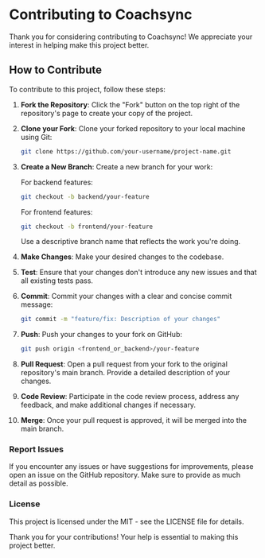 # Contributing to Coachsync

Thank you for considering contributing to Coachsync! We appreciate your interest in helping make this project better.

## How to Contribute

To contribute to this project, follow these steps:

1. **Fork the Repository**: Click the "Fork" button on the top right of the repository's page to create your copy of the project.

2. **Clone your Fork**: Clone your forked repository to your local machine using Git:

   ```sh
   git clone https://github.com/your-username/project-name.git
   ```

3. **Create a New Branch**: Create a new branch for your work:

   For backend features:

   ```sh
   git checkout -b backend/your-feature
   ```

   For frontend features:

   ```sh
   git checkout -b frontend/your-feature
   ```

   Use a descriptive branch name that reflects the work you're doing.

4. **Make Changes**: Make your desired changes to the codebase.

5. **Test**: Ensure that your changes don't introduce any new issues and that all existing tests pass.

6. **Commit**: Commit your changes with a clear and concise commit message:

   ```sh
   git commit -m "feature/fix: Description of your changes"
   ```

7. **Push**: Push your changes to your fork on GitHub:

   ```sh
   git push origin <frontend_or_backend>/your-feature
   ```

8. **Pull Request**: Open a pull request from your fork to the original repository's main branch. Provide a detailed description of your changes.

9. **Code Review**: Participate in the code review process, address any feedback, and make additional changes if necessary.

10. **Merge**: Once your pull request is approved, it will be merged into the main branch.

### Report Issues

If you encounter any issues or have suggestions for improvements, please open an issue on the GitHub repository. Make sure to provide as much detail as possible.

### License

This project is licensed under the MIT - see the LICENSE file for details.

Thank you for your contributions! Your help is essential to making this project better.
